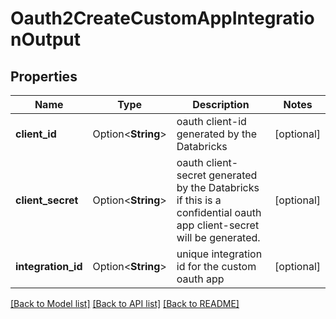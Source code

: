 # Oauth2CreateCustomAppIntegrationOutput

## Properties

Name | Type | Description | Notes
------------ | ------------- | ------------- | -------------
**client_id** | Option<**String**> | oauth client-id generated by the Databricks  | [optional]
**client_secret** | Option<**String**> | oauth client-secret generated by the Databricks if this is a confidential oauth app client-secret will be generated.  | [optional]
**integration_id** | Option<**String**> | unique integration id for the custom oauth app  | [optional]

[[Back to Model list]](../README.md#documentation-for-models) [[Back to API list]](../README.md#documentation-for-api-endpoints) [[Back to README]](../README.md)



